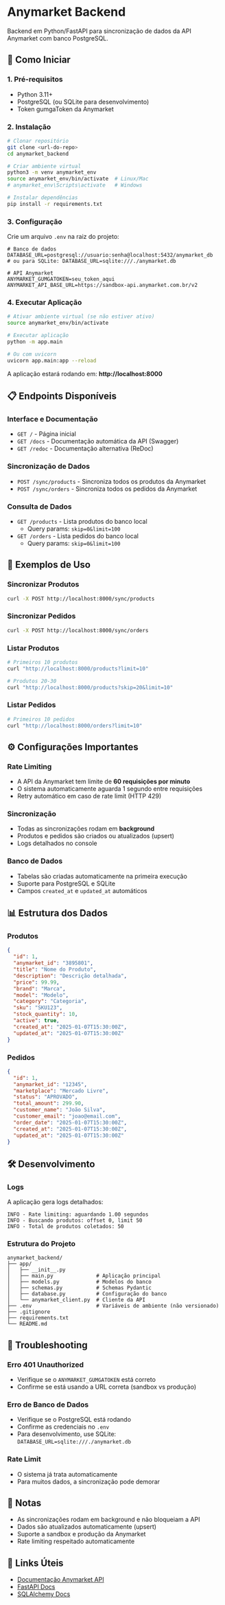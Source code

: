 # Anymarket Backend

Backend em Python/FastAPI para sincronização de dados da API Anymarket com banco PostgreSQL.

## 🚀 Como Iniciar

### 1. **Pré-requisitos**
- Python 3.11+
- PostgreSQL (ou SQLite para desenvolvimento)
- Token gumgaToken da Anymarket

### 2. **Instalação**

```bash
# Clonar repositório
git clone <url-do-repo>
cd anymarket_backend

# Criar ambiente virtual
python3 -m venv anymarket_env
source anymarket_env/bin/activate  # Linux/Mac
# anymarket_env\Scripts\activate   # Windows

# Instalar dependências
pip install -r requirements.txt
```

### 3. **Configuração**

Crie um arquivo `.env` na raiz do projeto:

```env
# Banco de dados
DATABASE_URL=postgresql://usuario:senha@localhost:5432/anymarket_db
# ou para SQLite: DATABASE_URL=sqlite:///./anymarket.db

# API Anymarket
ANYMARKET_GUMGATOKEN=seu_token_aqui
ANYMARKET_API_BASE_URL=https://sandbox-api.anymarket.com.br/v2
```

### 4. **Executar Aplicação**

```bash
# Ativar ambiente virtual (se não estiver ativo)
source anymarket_env/bin/activate

# Executar aplicação
python -m app.main

# Ou com uvicorn
uvicorn app.main:app --reload
```

A aplicação estará rodando em: **http://localhost:8000**

## 📋 Endpoints Disponíveis

### **Interface e Documentação**
- `GET /` - Página inicial
- `GET /docs` - Documentação automática da API (Swagger)
- `GET /redoc` - Documentação alternativa (ReDoc)

### **Sincronização de Dados**
- `POST /sync/products` - Sincroniza todos os produtos da Anymarket
- `POST /sync/orders` - Sincroniza todos os pedidos da Anymarket

### **Consulta de Dados**
- `GET /products` - Lista produtos do banco local
  - Query params: `skip=0&limit=100`
- `GET /orders` - Lista pedidos do banco local
  - Query params: `skip=0&limit=100`

## 🔧 Exemplos de Uso

### **Sincronizar Produtos**
```bash
curl -X POST http://localhost:8000/sync/products
```

### **Sincronizar Pedidos**
```bash
curl -X POST http://localhost:8000/sync/orders
```

### **Listar Produtos**
```bash
# Primeiros 10 produtos
curl "http://localhost:8000/products?limit=10"

# Produtos 20-30
curl "http://localhost:8000/products?skip=20&limit=10"
```

### **Listar Pedidos**
```bash
# Primeiros 10 pedidos
curl "http://localhost:8000/orders?limit=10"
```

## ⚙️ Configurações Importantes

### **Rate Limiting**
- A API da Anymarket tem limite de **60 requisições por minuto**
- O sistema automaticamente aguarda 1 segundo entre requisições
- Retry automático em caso de rate limit (HTTP 429)

### **Sincronização**
- Todas as sincronizações rodam em **background**
- Produtos e pedidos são criados ou atualizados (upsert)
- Logs detalhados no console

### **Banco de Dados**
- Tabelas são criadas automaticamente na primeira execução
- Suporte para PostgreSQL e SQLite
- Campos `created_at` e `updated_at` automáticos

## 📊 Estrutura dos Dados

### **Produtos**
```json
{
  "id": 1,
  "anymarket_id": "3895801",
  "title": "Nome do Produto",
  "description": "Descrição detalhada",
  "price": 99.99,
  "brand": "Marca",
  "model": "Modelo",
  "category": "Categoria",
  "sku": "SKU123",
  "stock_quantity": 10,
  "active": true,
  "created_at": "2025-01-07T15:30:00Z",
  "updated_at": "2025-01-07T15:30:00Z"
}
```

### **Pedidos**
```json
{
  "id": 1,
  "anymarket_id": "12345",
  "marketplace": "Mercado Livre",
  "status": "APROVADO",
  "total_amount": 299.90,
  "customer_name": "João Silva",
  "customer_email": "joao@email.com",
  "order_date": "2025-01-07T15:30:00Z",
  "created_at": "2025-01-07T15:30:00Z",
  "updated_at": "2025-01-07T15:30:00Z"
}
```

## 🛠️ Desenvolvimento

### **Logs**
A aplicação gera logs detalhados:
```
INFO - Rate limiting: aguardando 1.00 segundos
INFO - Buscando produtos: offset 0, limit 50
INFO - Total de produtos coletados: 50
```

### **Estrutura do Projeto**
```
anymarket_backend/
├── app/
│   ├── __init__.py
│   ├── main.py              # Aplicação principal
│   ├── models.py            # Modelos do banco
│   ├── schemas.py           # Schemas Pydantic
│   ├── database.py          # Configuração do banco
│   └── anymarket_client.py  # Cliente da API
├── .env                     # Variáveis de ambiente (não versionado)
├── .gitignore
├── requirements.txt
└── README.md
```

## 🚨 Troubleshooting

### **Erro 401 Unauthorized**
- Verifique se o `ANYMARKET_GUMGATOKEN` está correto
- Confirme se está usando a URL correta (sandbox vs produção)

### **Erro de Banco de Dados**
- Verifique se o PostgreSQL está rodando
- Confirme as credenciais no `.env`
- Para desenvolvimento, use SQLite: `DATABASE_URL=sqlite:///./anymarket.db`

### **Rate Limit**
- O sistema já trata automaticamente
- Para muitos dados, a sincronização pode demorar

## 📝 Notas

- As sincronizações rodam em background e não bloqueiam a API
- Dados são atualizados automaticamente (upsert)
- Suporte a sandbox e produção da Anymarket
- Rate limiting respeitado automaticamente

## 🔗 Links Úteis

- [Documentação Anymarket API](https://developers.anymarket.com.br/)
- [FastAPI Docs](https://fastapi.tiangolo.com/)
- [SQLAlchemy Docs](https://docs.sqlalchemy.org/)